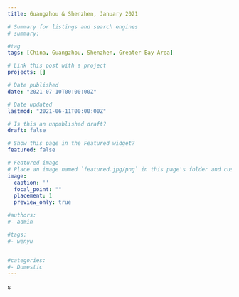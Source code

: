 ```yaml
---
title: Guangzhou & Shenzhen, January 2021

# Summary for listings and search engines
# summary: 

#tag
tags: [China, Guangzhou, Shenzhen, Greater Bay Area]

# Link this post with a project
projects: []

# Date published
date: "2021-07-10T00:00:00Z"

# Date updated
lastmod: "2021-06-11T00:00:00Z"

# Is this an unpublished draft?
draft: false

# Show this page in the Featured widget?
featured: false

# Featured image
# Place an image named `featured.jpg/png` in this page's folder and customize its options here.
image:
  caption: ''
  focal_point: ""
  placement: 1
  preview_only: true

#authors:
#- admin

#tags:
#- wenyu


#categories:
#- Domestic
---
```




s
